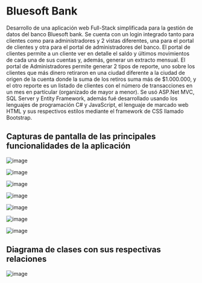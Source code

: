 # Bluesoft Bank

Desarrollo de una aplicación web Full-Stack simplificada para la gestión de datos del banco Bluesoft bank.
Se cuenta con un login integrado tanto para clientes como para administradores y 2 vistas diferentes, una para el portal de clientes y otra para el portal de administradores del banco. El portal de clientes permite a un cliente ver en detalle el saldo y últimos movimientos de cada una de sus cuentas y, además, generar un extracto mensual. 
El portal de Administradores permite generar 2 tipos de reporte, uno sobre los clientes que más dinero retiraron en una ciudad diferente a la ciudad de origen de la cuenta donde la suma de los retiros suma más de $1.000.000, y el otro reporte es un listado de clientes con el número de transacciones en un mes en partícular (organizado de mayor a menor).
Se usó ASP.Net MVC, SQL Server y Entity Framework, además fué desarrollado usando los lenguajes de programación C# y JavaScript, el lenguaje de marcado web HTML y sus respectivos estilos mediante el framework de CSS llamado Bootstrap.

## Capturas de pantalla de las principales funcionalidades de la aplicación

![image](https://github.com/DiegoSL26/BlueSoft_Bank/assets/64794509/df3f92d8-43aa-4332-a684-536d089fafa9)

![image](https://github.com/DiegoSL26/BlueSoft_Bank/assets/64794509/aa07933e-7c7a-451b-beca-38faacf05d53)

![image](https://github.com/DiegoSL26/BlueSoft_Bank/assets/64794509/b951041b-187f-4501-a13c-7b5629a8fa39)

![image](https://github.com/DiegoSL26/BlueSoft_Bank/assets/64794509/c29c66f3-aef1-4c36-8270-97102f11c794)

![image](https://github.com/DiegoSL26/BlueSoft_Bank/assets/64794509/02eaa50e-0fdc-40bf-87a1-14c5d47b020f)

![image](https://github.com/DiegoSL26/BlueSoft_Bank/assets/64794509/d8ae126a-1055-467d-be13-eec35adb7e4f)

![image](https://github.com/DiegoSL26/BlueSoft_Bank/assets/64794509/2e90ce2c-5df2-4d93-88ea-9a4f8e397d67)

## Diagrama de clases con sus respectivas relaciones

![image](https://github.com/DiegoSL26/BlueSoft_Bank/assets/64794509/94399248-1ff8-4c15-9aa2-a2c38309293c)

